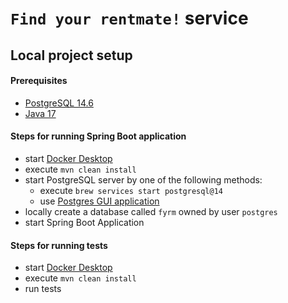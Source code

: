 # ```Find your rentmate!``` service

## Local project setup

#### Prerequisites

- [PostgreSQL 14.6](https://postgresapp.com/downloads.html)
- [Java 17](https://www.oracle.com/java/technologies/javase/jdk17-archive-downloads.html)

#### Steps for running Spring Boot application

- start [Docker Desktop](https://www.docker.com/products/docker-desktop/)
- execute `mvn clean install`
- start PostgreSQL server by one of the following methods:
    - execute `brew services start postgresql@14`
    - use [Postgres GUI application](https://postgresapp.com/downloads.html)
- locally create a database called `fyrm` owned by user `postgres`
- start Spring Boot Application

#### Steps for running tests

- start [Docker Desktop](https://www.docker.com/products/docker-desktop/)
- execute `mvn clean install`
- run tests